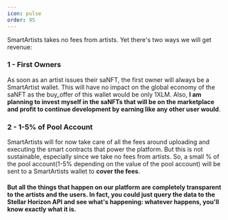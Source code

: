 ```yaml
---
icon: pulse
order: 95
---
```


SmartArtists takes no fees from artists. Yet there's two ways we will get revenue: 

### 1 - First Owners
As soon as an artist issues their saNFT, the first owner will always be a SmartArtist wallet. This will have no impact on the global economy of the saNFT as the buy_offer of this wallet would be only 1XLM. Also, **I am planning to invest myself in the saNFTs that will be on the marketplace and profit to continue development by earning like any other user would**.


### 2 - 1-5% of Pool Account

SmartArtists will for now take care of all the fees around uploading and executing the smart contracts that power the platform. But this is not sustainable, especially since we take no fees from artists. So, a small % of the pool account(1-5% depending on the value of the pool account) will be sent to a SmartArtists wallet to **cover the fees**.

#### But all the things that happen on our platform are completely transparent to the artists and the users. In fact, you could just query the data to the Stellar Horizon API and see what's happening: whatever happens, you'll know exactly what it is.
